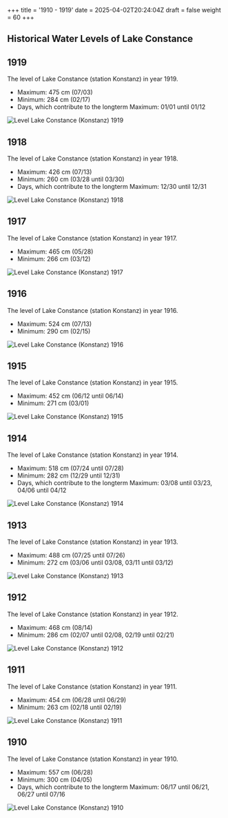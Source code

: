 +++
title = '1910 - 1919'
date = 2025-04-02T20:24:04Z
draft = false
weight = 60
+++

## Historical Water Levels of Lake Constance

## 1919

The level of Lake Constance (station Konstanz) in year 1919.

- Maximum: 475 cm (07/03)
- Minimum: 284 cm (02/17)
- Days, which contribute to the longterm Maximum: 01/01 until 01/12

![Level Lake Constance (Konstanz) 1919](/images/EN/graphs_historic/longterm_EN_1919.png)

## 1918

The level of Lake Constance (station Konstanz) in year 1918.

- Maximum: 426 cm (07/13)
- Minimum: 260 cm (03/28 until 03/30)
- Days, which contribute to the longterm Maximum: 12/30 until 12/31

![Level Lake Constance (Konstanz) 1918](/images/EN/graphs_historic/longterm_EN_1918.png)

## 1917

The level of Lake Constance (station Konstanz) in year 1917.

- Maximum: 465 cm (05/28)
- Minimum: 266 cm (03/12)

![Level Lake Constance (Konstanz) 1917](/images/EN/graphs_historic/longterm_EN_1917.png)

## 1916

The level of Lake Constance (station Konstanz) in year 1916.

- Maximum: 524 cm (07/13)
- Minimum: 290 cm (02/15)

![Level Lake Constance (Konstanz) 1916](/images/EN/graphs_historic/longterm_EN_1916.png)

## 1915

The level of Lake Constance (station Konstanz) in year 1915.

- Maximum: 452 cm (06/12 until 06/14)
- Minimum: 271 cm (03/01)

![Level Lake Constance (Konstanz) 1915](/images/EN/graphs_historic/longterm_EN_1915.png)

## 1914

The level of Lake Constance (station Konstanz) in year 1914.

- Maximum: 518 cm (07/24 until 07/28)
- Minimum: 282 cm (12/29 until 12/31)
- Days, which contribute to the longterm Maximum: 03/08 until 03/23, 04/06 until 04/12

![Level Lake Constance (Konstanz) 1914](/images/EN/graphs_historic/longterm_EN_1914.png)

## 1913

The level of Lake Constance (station Konstanz) in year 1913.

- Maximum: 488 cm (07/25 until 07/26)
- Minimum: 272 cm (03/06 until 03/08, 03/11 until 03/12)

![Level Lake Constance (Konstanz) 1913](/images/EN/graphs_historic/longterm_EN_1913.png)

## 1912

The level of Lake Constance (station Konstanz) in year 1912.

- Maximum: 468 cm (08/14)
- Minimum: 286 cm (02/07 until 02/08, 02/19 until 02/21)

![Level Lake Constance (Konstanz) 1912](/images/EN/graphs_historic/longterm_EN_1912.png)

## 1911

The level of Lake Constance (station Konstanz) in year 1911.

- Maximum: 454 cm (06/28 until 06/29)
- Minimum: 263 cm (02/18 until 02/19)

![Level Lake Constance (Konstanz) 1911](/images/EN/graphs_historic/longterm_EN_1911.png)

## 1910

The level of Lake Constance (station Konstanz) in year 1910.

- Maximum: 557 cm (06/28)
- Minimum: 300 cm (04/05)
- Days, which contribute to the longterm Maximum: 06/17 until 06/21, 06/27 until 07/16

![Level Lake Constance (Konstanz) 1910](/images/EN/graphs_historic/longterm_EN_1910.png)

